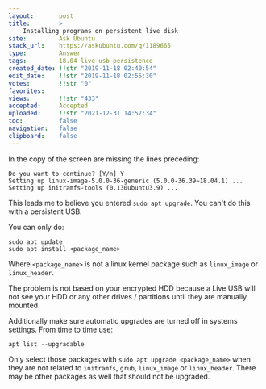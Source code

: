 ```yaml
---
layout:       post
title:        >
    Installing programs on persistent live disk
site:         Ask Ubuntu
stack_url:    https://askubuntu.com/q/1189665
type:         Answer
tags:         18.04 live-usb persistence
created_date: !!str "2019-11-18 02:40:54"
edit_date:    !!str "2019-11-18 02:55:30"
votes:        !!str "0"
favorites:    
views:        !!str "433"
accepted:     Accepted
uploaded:     !!str "2021-12-31 14:57:34"
toc:          false
navigation:   false
clipboard:    false
---
```


In the copy of the screen are missing the lines preceding:

``` 
Do you want to continue? [Y/n] Y
Setting up linux-image-5.0.0-36-generic (5.0.0-36.39~18.04.1) ...
Setting up initramfs-tools (0.130ubuntu3.9) ...

```

This leads me to believe you entered `sudo apt upgrade`. You can't do this with a persistent USB.

You can only do:

``` 
sudo apt update
sudo apt install <package_name>

```

Where `<package_name>` is not a linux kernel package such as `linux_image` or `linux_header`.

The problem is not based on your encrypted HDD because a Live USB will not see your HDD or any other drives / partitions until they are manually mounted.

Additionally make sure automatic upgrades are turned off in systems settings. From time to time use:

``` 
apt list --upgradable

```

Only select those packages with `sudo apt upgrade <package_name>` when they are not related to `initramfs`, `grub`, `linux_image` or `linux_header`. There may be other packages as well that should not be upgraded.
